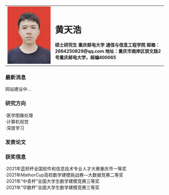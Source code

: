 <table border="0">
  <tr>
    <td width="30%">
      <img src="/hth.jpg" width="100%">
    </td>
    <td width="70%">
      <h1>黄天浩</h1>
      <b>硕士研究生</b>  
      <b>重庆邮电大学 通信与信息工程学院</b>  
      <b>邮箱：2664250829@qq.com</b>  
      <b>地址：重庆市南岸区崇文路2号重庆邮电大学，邮编400065</b>  
    </td>
  </tr>
</table>

### 最新消息
 网站建设中...  
 
### 研究方向
·医学图像处理  
·计算机视觉  
·深度学习  

### 发表论文

### 获奖信息
·2021年蓝桥杯全国软件和信息技术专业人才大赛重庆市一等奖  
·2021年MathorCup高校数学建模挑战赛—大数据竞赛二等奖  
·2021年“中青杯”全国大学生数学建模竞赛三等奖  
·2021年”华数杯”全国大学生数学建模竞赛三等奖  

